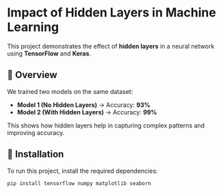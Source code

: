 # Impact of Hidden Layers in Machine Learning  

This project demonstrates the effect of **hidden layers** in a neural network using **TensorFlow** and **Keras**.  

## 📌 Overview  
We trained two models on the same dataset:  
- **Model 1 (No Hidden Layers)** → Accuracy: **93%**  
- **Model 2 (With Hidden Layers)** → Accuracy: **99%**  

This shows how hidden layers help in capturing complex patterns and improving accuracy.  

## 🚀 Installation  
To run this project, install the required dependencies:  
```bash
pip install tensorflow numpy matplotlib seaborn
